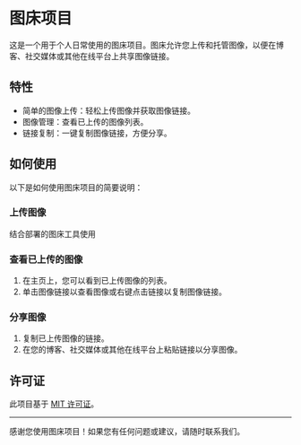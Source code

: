 # 图床项目

这是一个用于个人日常使用的图床项目。图床允许您上传和托管图像，以便在博客、社交媒体或其他在线平台上共享图像链接。

## 特性

- 简单的图像上传：轻松上传图像并获取图像链接。
- 图像管理：查看已上传的图像列表。
- 链接复制：一键复制图像链接，方便分享。

## 如何使用

以下是如何使用图床项目的简要说明：

### 上传图像

结合部署的图床工具使用

### 查看已上传的图像

1. 在主页上，您可以看到已上传图像的列表。
2. 单击图像链接以查看图像或右键点击链接以复制图像链接。

### 分享图像

1. 复制已上传图像的链接。
2. 在您的博客、社交媒体或其他在线平台上粘贴链接以分享图像。

## 许可证

此项目基于 [MIT 许可证](LICENSE)。

---

感谢您使用图床项目！如果您有任何问题或建议，请随时联系我们。

